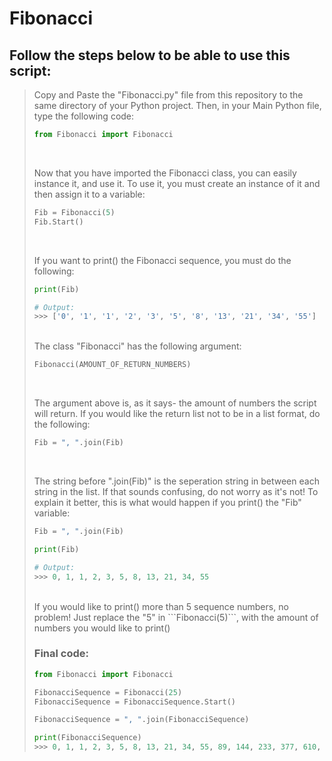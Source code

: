 # Fibonacci
## Follow the steps below to be able to use this script:
> Copy and Paste the "Fibonacci.py" file from this repository to the same directory of your Python project. Then, in your Main Python file, type the following code:
> ```python
> from Fibonacci import Fibonacci
> ```
> <br>
> 
> Now that you have imported the Fibonacci class, you can easily instance it, and use it. To use it, you must create an instance of it and then assign it to a variable:
> ```python
> Fib = Fibonacci(5)
> Fib.Start()
> ```
> <br>
> 
> If you want to print() the Fibonacci sequence, you must do the following: 
> ```python
> print(Fib)
> 
> # Output: 
> >>> ['0', '1', '1', '2', '3', '5', '8', '13', '21', '34', '55']
> ```
> <br>
> The class "Fibonacci" has the following argument:
> 
> ```python
> Fibonacci(AMOUNT_OF_RETURN_NUMBERS)
> ```
> <br>
> 
> The argument above is, as it says- the amount of numbers the script will return. If you would like the return list not to be in a list format, do the following:
> <br>
> 
> ```python
> Fib = ", ".join(Fib)
> ```
> <br>
> 
> The string before ".join(Fib)" is the seperation string in between each string in the list. If that sounds confusing, do not worry as it's not! To explain it better, this is what would happen if you print() the "Fib" variable:
> <br>
> 
> ```python
> Fib = ", ".join(Fib)
> 
> print(Fib)
> 
> # Output:
> >>> 0, 1, 1, 2, 3, 5, 8, 13, 21, 34, 55
> ```
> 
> <br>
> If you would like to print() more than 5 sequence numbers, no problem! Just replace the "5" in ```Fibonacci(5)```, with the amount of numbers you would like to print()
> 
> <br>
> 
> ### Final code:
> ```python
> from Fibonacci import Fibonacci
> 
> FibonacciSequence = Fibonacci(25)
> FibonacciSequence = FibonacciSequence.Start()
> 
> FibonacciSequence = ", ".join(FibonacciSequence)
> 
> print(FibonacciSequence)
> >>> 0, 1, 1, 2, 3, 5, 8, 13, 21, 34, 55, 89, 144, 233, 377, 610, 987, 1597, 2584, 4181, 6765, 10946, 17711, 28657, 46368, 75025
> ```
